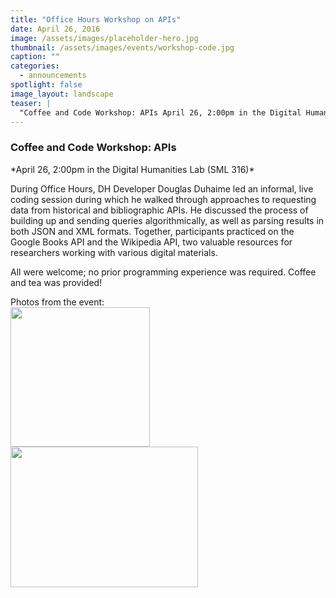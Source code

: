 ```yaml
---
title: "Office Hours Workshop on APIs"
date: April 26, 2016
image: /assets/images/placeholder-hero.jpg
thumbnail: /assets/images/events/workshop-code.jpg
caption: ""
categories: 
  - announcements
spotlight: false 
image_layout: landscape
teaser: |
  "Coffee and Code Workshop: APIs April 26, 2:00pm in the Digital Humanities Lab (SML 316) During Office Hours, DH Developer Douglas Duhaime led an informal, live coding session during which he walked..."
---
```


<h3>Coffee and Code Workshop: APIs</h3>
*April 26, 2:00pm in the Digital Humanities Lab (SML 316)*
    
During Office Hours, DH Developer Douglas Duhaime led an informal, live coding session during which he walked through approaches to requesting data from historical and bibliographic APIs. He discussed the process of building up and sending queries algorithmically, as well as parsing results in both JSON and XML formats. Together, participants practiced on the Google Books API and the Wikipedia API, two valuable resources for researchers working with various digital materials.
   
All were welcome; no prior programming experience was required. Coffee and tea was provided!
    
Photos from the event:  
<a href="http://web.library.yale.edu/sites/default/files/images/IMG_0496%281%29.JPG">
  <img alt="" height="223" src="http://web.library.yale.edu/sites/default/files/resize/images/IMG_0496%281%29-223x223.JPG" width="223"/>
</a>
<a href="http://web.library.yale.edu/sites/default/files/images/IMG_0497%282%29.JPG">
  <img alt="" height="225" src="http://web.library.yale.edu/sites/default/files/resize/images/IMG_0497%282%29-300x225.JPG" width="300"/>
</a>
